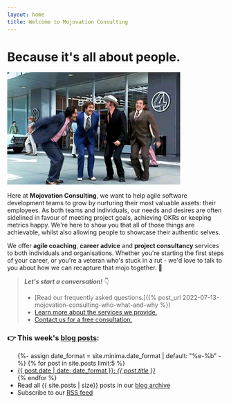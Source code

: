 ```yaml
---
layout: home
title: Welcome to Mojovation Consulting
---
```


# Because it's all about people.

![Anchorman - jumping](/assets/img/anchorman.gif)

Here at **Mojovation Consulting**, we want to help agile software development teams to grow by nurturing their most valuable assets: their employees. As both teams and individuals, our needs and desires are often sidelined in favour of meeting project goals, achieving OKRs or keeping metrics happy. We're here to show you that all of those things are achievable, whilst also allowing people to showcase their authentic selves.

We offer **agile coaching**, **career advice** and **project consultancy** services to both individuals and organisations. Whether you're starting the first steps of your career, or you're a veteran who's stuck in a rut - we'd love to talk to you about how we can recapture that mojo together. 🚀

> **_Let's start a conversation!_** 👇  
> * [Read our frequently asked questions.]({% post_url 2022-07-13-mojovation-consulting-who-what-and-why %})
> * [Learn more about the services we provide.](/about.md) 
> * [Contact us for a free consultation.](/contact.md)



### 👉 This week's [blog posts](/blog/):

<ul>
{%- assign date_format = site.minima.date_format | default: "%e-%b" -%}
  {% for post in site.posts limit:5 %}
    <li>
      <a href="{{ post.url }}">{{ post.date | date: date_format }}: <i>{{ post.title }}</i></a>
    </li>
  {% endfor %}
  <li>Read all {{ site.posts | size}} posts in our <a href="/blog/">blog archive</a></li>
  <li>Subscribe to our <a href="feed.xml">RSS feed</a></li>
</ul>